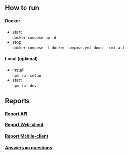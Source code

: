 ## How to run 

#### Docker  
* start  
`docker-compose up -d`  
* stop  
`docker-compose -f docker-compose.yml down --rmi all`  

#### Local (optional)
* install  
`npm run setup`  
* start  
`npm run dev`  


## Reports
#### [Report API](./api/README.md)
#### [Report Web-client](./web-client/README.md)
#### [Report Mobile-client]()
#### [Answers on questions](./answers.md)